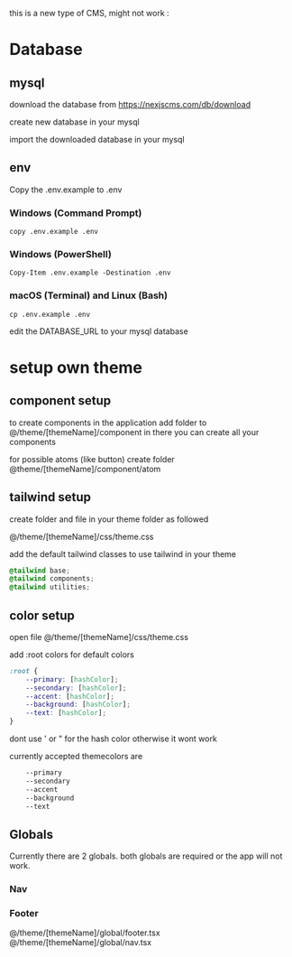this is a new type of CMS, might not work :

# Database

## mysql
download the database from https://nexjscms.com/db/download

create new database in your mysql

import the downloaded database in your mysql

## env
Copy the .env.example to .env

### Windows (Command Prompt)
```
copy .env.example .env
```
### Windows (PowerShell)
```
Copy-Item .env.example -Destination .env
```
### macOS (Terminal) and Linux (Bash)
```
cp .env.example .env
```
edit the DATABASE_URL to your mysql database

# setup own theme

## component setup
to create components in the application add folder to
@/theme/[themeName]/component
in there you can create all your components


for possible atoms (like button)
create folder
@theme/[themeName]/component/atom

## tailwind setup

create folder and file in your theme folder as followed

@/theme/[themeName]/css/theme.css

add the default tailwind classes to use tailwind in your theme

```css
@tailwind base;
@tailwind components;
@tailwind utilities;
```


## color setup

open file @/theme/[themeName]/css/theme.css

add :root colors for default colors
```css
:root {
    --primary: [hashColor];
    --secondary: [hashColor];
    --accent: [hashColor];
    --background: [hashColor];
    --text: [hashColor];
}
```
dont use ' or " for the hash color otherwise it wont work

currently accepted themecolors are
```css
    --primary
    --secondary
    --accent
    --background
    --text
```

## Globals

Currently there are 2 globals. both globals are required or the app will not work.

### Nav
### Footer

@/theme/[themeName]/global/footer.tsx
@/theme/[themeName]/global/nav.tsx